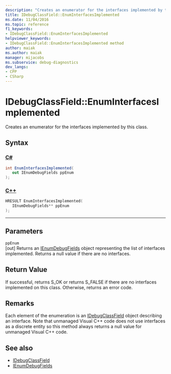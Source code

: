 ```yaml
---
description: "Creates an enumerator for the interfaces implemented by this class."
title: IDebugClassField::EnumInterfacesImplemented
ms.date: 11/04/2016
ms.topic: reference
f1_keywords:
- IDebugClassField::EnumInterfacesImplemented
helpviewer_keywords:
- IDebugClassField::EnumInterfacesImplemented method
author: maiak
ms.author: maiak
manager: mijacobs
ms.subservice: debug-diagnostics
dev_langs:
- CPP
- CSharp
---
```

# IDebugClassField::EnumInterfacesImplemented

Creates an enumerator for the interfaces implemented by this class.

## Syntax

### [C#](#tab/csharp)
```csharp
int EnumInterfacesImplemented(
   out IEnumDebugFields ppEnum
);
```
### [C++](#tab/cpp)
```cpp
HRESULT EnumInterfacesImplemented( 
   IEnumDebugFields** ppEnum
);
```
---

## Parameters
`ppEnum`\
[out] Returns an [IEnumDebugFields](../../../extensibility/debugger/reference/ienumdebugfields.md) object representing the list of interfaces implemented. Returns a null value if there are no interfaces.

## Return Value
 If successful, returns S_OK or returns S_FALSE if there are no interfaces implemented on this class. Otherwise, returns an error code.

## Remarks
 Each element of the enumeration is an [IDebugClassField](../../../extensibility/debugger/reference/idebugclassfield.md) object describing an interface. Note that unmanaged Visual C++ code does not use interfaces as a discrete entity so this method always returns a null value for unmanaged Visual C++ code.

## See also
- [IDebugClassField](../../../extensibility/debugger/reference/idebugclassfield.md)
- [IEnumDebugFields](../../../extensibility/debugger/reference/ienumdebugfields.md)
